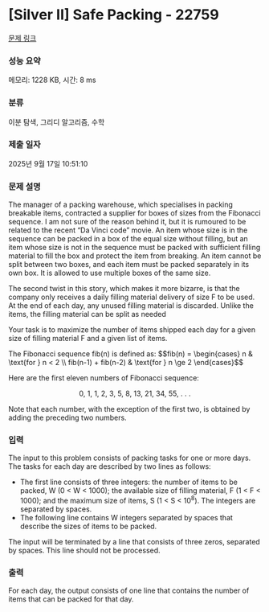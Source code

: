 # [Silver II] Safe Packing - 22759 

[문제 링크](https://www.acmicpc.net/problem/22759) 

### 성능 요약

메모리: 1228 KB, 시간: 8 ms

### 분류

이분 탐색, 그리디 알고리즘, 수학

### 제출 일자

2025년 9월 17일 10:51:10

### 문제 설명

<p>The manager of a packing warehouse, which specialises in packing breakable items, contracted a supplier for boxes of sizes from the Fibonacci sequence. I am not sure of the reason behind it, but it is rumoured to be related to the recent “Da Vinci code” movie. An item whose size is in the sequence can be packed in a box of the equal size without filling, but an item whose size is not in the sequence must be packed with sufficient filling material to fill the box and protect the item from breaking. An item cannot be split between two boxes, and each item must be packed separately in its own box. It is allowed to use multiple boxes of the same size.</p>

<p>The second twist in this story, which makes it more bizarre, is that the company only receives a daily filling material delivery of size F to be used. At the end of each day, any unused filling material is discarded. Unlike the items, the filling material can be split as needed</p>

<p> Your task is to maximize the number of items shipped each day for a given size of filling material F and a given list of items.</p>

<p>The Fibonacci sequence fib(n) is defined as: $$fib(n) = \begin{cases} n & \text{for } n < 2 \\ fib(n-1) + fib(n-2) & \text{for } n \ge 2 \end{cases}$$</p>

<p>Here are the first eleven numbers of Fibonacci sequence:</p>

<p style="text-align: center;">0, 1, 1, 2, 3, 5, 8, 13, 21, 34, 55, . . .</p>

<p>Note that each number, with the exception of the first two, is obtained by adding the preceding two numbers.</p>

### 입력 

 <p>The input to this problem consists of packing tasks for one or more days. The tasks for each day are described by two lines as follows:</p>

<ul>
	<li>The first line consists of three integers: the number of items to be packed, W (0 < W < 1000); the available size of filling material, F (1 < F < 1000); and the maximum size of items, S (1 < S < 10<sup>8</sup>). The integers are separated by spaces.</li>
	<li>The following line contains W integers separated by spaces that describe the sizes of items to be packed.</li>
</ul>

<p>The input will be terminated by a line that consists of three zeros, separated by spaces. This line should not be processed.</p>

### 출력 

 <p>For each day, the output consists of one line that contains the number of items that can be packed for that day.</p>

